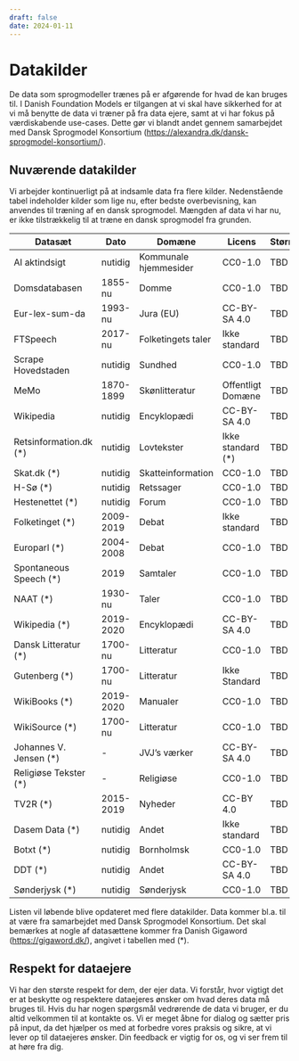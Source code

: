 ```yaml
---
draft: false
date: 2024-01-11
---
```



# Datakilder
De data som sprogmodeller trænes på er afgørende for hvad de kan bruges til. I Danish Foundation Models er tilgangen at vi skal have sikkerhed for at vi må benytte de data vi træner på fra data ejere, samt at vi har fokus på værdiskabende use-cases. Dette gør vi blandt andet gennem samarbejdet med Dansk Sprogmodel Konsortium (https://alexandra.dk/dansk-sprogmodel-konsortium/).

## Nuværende datakilder
Vi arbejder kontinuerligt på at indsamle data fra flere kilder. Nedenstående tabel indeholder kilder som lige nu, efter bedste overbevisning, kan anvendes til træning af en dansk sprogmodel. Mængden af data vi har nu, er ikke tilstrækkelig til at træne en dansk sprogmodel fra grunden.


| Datasæt                   | Dato	      | Domæne	              | Licens	           | Størrelse |
| --------------------------|-------------|-----------------------|--------------------|----------|
| AI aktindsigt 	        | nutidig     | Kommunale hjemmesider   |	CC0-1.0		       | TBD      |
| Domsdatabasen	            | 1855-nu	  | Domme	                | CC0-1.0		       | TBD      |
| Eur-lex-sum-da            | 1993-nu     | Jura (EU)	           |  CC-BY-SA 4.0 	   | TBD      |
| FTSpeech	                | 2017-nu	  | Folketingets taler	    | Ikke standard 	   | TBD      |
| Scrape Hovedstaden	    | nutidig	  | Sundhed	                | CC0-1.0		       | TBD      |
| MeMo                      | 1870-1899	  | Skønlitteratur	     |    Offentligt Domæne  | TBD      |
| Wikipedia	                | nutidig	  | Encyklopædi	            | CC-BY-SA 4.0	   | TBD      |
| Retsinformation.dk (*)	| nutidig	  | Lovtekster	            | Ikke standard (*)  | TBD      |            
| Skat.dk (*)	            | nutidig	  | Skatteinformation	    | CC0-1.0		       | TBD      |
| H-Sø (*)	                | nutidig     | Retssager	         |    CC0-1.0		       | TBD      |
| Hestenettet (*)	        | nutidig	  | Forum	                | CC0-1.0		       | TBD      |
| Folketinget (*)	        | 2009-2019	  | Debat	               |  Ikke standard 	   | TBD      |
| Europarl (*)	            | 2004-2008	  | Debat	              |   CC0-1.0		       | TBD      |
| Spontaneous Speech (*)	| 2019	      | Samtaler	            | CC0-1.0		       | TBD      |
| NAAT (*)	                | 1930-nu	  | Taler	                | CC0-1.0		       | TBD      |
| Wikipedia (*)	            | 2019-2020	  | Encyklopædi	         |    CC-BY-SA 4.0	   | TBD      |
| Dansk Litteratur (*)	    | 1700-nu	  | Litteratur	            | CC0-1.0		       | TBD      |
| Gutenberg (*)	            | 1700-nu	  | Litteratur	           |  Ikke Standard	   | TBD      |
| WikiBooks (*)	            | 2019-2020	  | Manualer	           |  CC0-1.0		       | TBD      |
| WikiSource (*)	        | 1700-nu	  | Litteratur	            | CC0-1.0		       | TBD      |
| Johannes V. Jensen (*)	| -	          | JVJ’s værker	        | CC-BY-SA 4.0	   | TBD      |
| Religiøse Tekster (*)     | -	          | Religiøse	            | CC0-1.0		       | TBD      |
| TV2R (*)	                | 2015-2019	  | Nyheder	              |   CC-BY 4.0		   | TBD      |
| Dasem Data (*)	        | nutidig	  | Andet	                | Ikke standard	   | TBD      |
| Botxt (*)	                | nutidig	  | Bornholmsk	         |    CC0-1.0		       | TBD      |
| DDT (*)	                | nutidig	  | Andet	                | CC-BY-SA 4.0	   | TBD      |
| Sønderjysk (*)	        |nutidig	  | Sønderjysk	           |  CC0-1.0		       | TBD      |

Listen vil løbende blive opdateret med flere datakilder. Data kommer bl.a. til at være fra samarbejdet med Dansk Sprogmodel Konsortium. Det skal bemærkes at nogle af datasættene kommer fra Danish Gigaword (https://gigaword.dk/), angivet i tabellen med (*).

## Respekt for dataejere
Vi har den største respekt for dem, der ejer data. Vi forstår, hvor vigtigt det er at beskytte og respektere dataejeres ønsker om hvad deres data må bruges til. Hvis du har nogen spørgsmål vedrørende de data vi bruger, er du altid velkommen til at kontakte os. Vi er meget åbne for dialog og sætter pris på input, da det hjælper os med at forbedre vores praksis og sikre, at vi lever op til dataejeres ønsker. Din feedback er vigtig for os, og vi ser frem til at høre fra dig.
